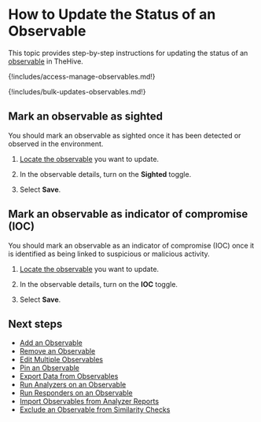 # How to Update the Status of an Observable

This topic provides step-by-step instructions for updating the status of an [observable](about-observables.md) in TheHive.

{!includes/access-manage-observables.md!}

{!includes/bulk-updates-observables.md!}

## Mark an observable as sighted

You should mark an observable as sighted once it has been detected or observed in the environment.

1. [Locate the observable](../search-for-cases/find-an-observable.md) you want to update.

2. In the observable details, turn on the **Sighted** toggle.

3. Select **Save**.

## Mark an observable as indicator of compromise (IOC)

You should mark an observable as an indicator of compromise (IOC) once it is identified as being linked to suspicious or malicious activity.

1. [Locate the observable](../search-for-cases/find-an-observable.md) you want to update.

2. In the observable details, turn on the **IOC** toggle.

3. Select **Save**.

<h2>Next steps</h2>

* [Add an Observable](add-an-observable.md)
* [Remove an Observable](remove-an-observable.md)
* [Edit Multiple Observables](edit-multiple-observables.md)
* [Pin an Observable](pin-an-observable.md)
* [Export Data from Observables](export-data-observables.md)
* [Run Analyzers on an Observable](run-analyzers-on-an-observable.md)
* [Run Responders on an Observable](run-responders-on-an-observable.md)
* [Import Observables from Analyzer Reports](import-observables-from-analyzer-reports.md)
* [Exclude an Observable from Similarity Checks](exclude-an-observable-from-similarity-checks.md)